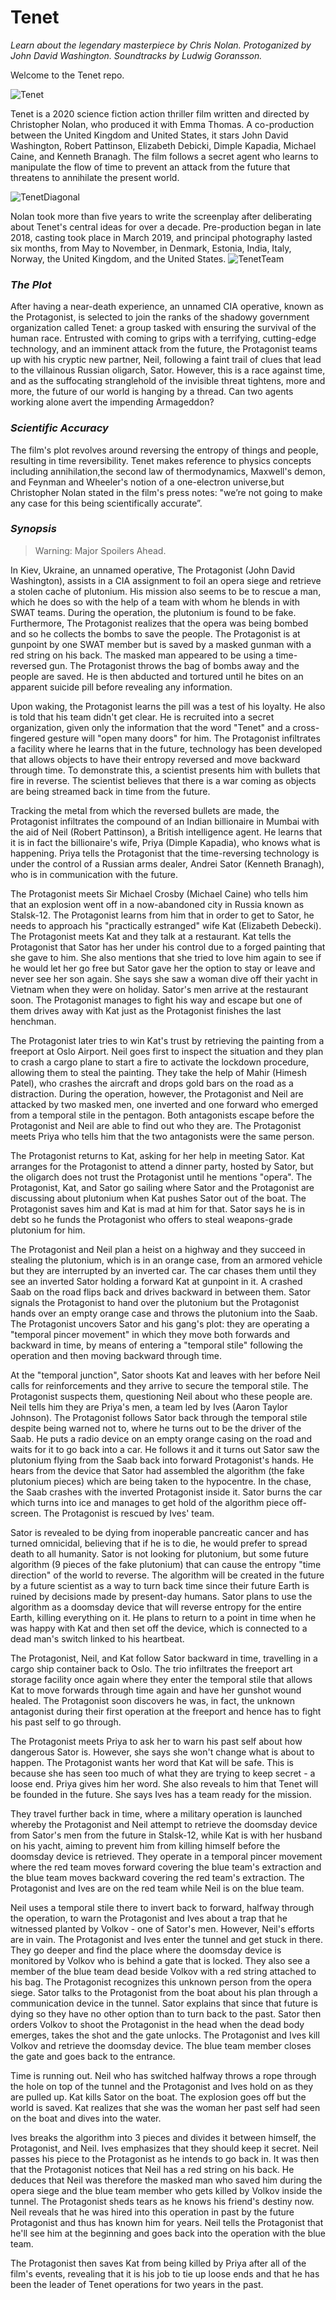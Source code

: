 # **Tenet**
*Learn about the legendary masterpiece by Chris Nolan. Protoganized by John David Washington. Soundtracks by Ludwig Goransson.*


Welcome to the Tenet repo.


![Tenet](https://user-images.githubusercontent.com/71959277/122685014-8ea1e000-d1f8-11eb-85d4-30828cb1745a.jpg)

Tenet is a 2020 science fiction action thriller film written and directed by Christopher Nolan, who produced it with Emma Thomas.
A co-production between the United Kingdom and United States, it stars John David Washington, Robert Pattinson, Elizabeth Debicki, Dimple Kapadia, Michael Caine, and Kenneth Branagh.
The film follows a secret agent who learns to manipulate the flow of time to prevent an attack from the future that threatens to annihilate the present world.

![TenetDiagonal](https://user-images.githubusercontent.com/71959277/122685020-9a8da200-d1f8-11eb-9868-048fdd4ba82b.jpg)

Nolan took more than five years to write the screenplay after deliberating about Tenet's
 central ideas for over a decade. Pre-production began in late 2018, 
casting took place in March 2019, and principal photography lasted six 
months, from May to November, in Denmark, Estonia, India, Italy, Norway,
 the United Kingdom, and the United States.
 ![TenetTeam](https://user-images.githubusercontent.com/71959277/122685032-a24d4680-d1f8-11eb-95ce-f651cf2367dd.jpg)

### *The Plot*
After having a near-death experience, an unnamed CIA operative, known as
the Protagonist, is selected to join the ranks of the shadowy 
government organization called Tenet: a group tasked with ensuring the 
survival of the human race. Entrusted with coming to grips with a 
terrifying, cutting-edge technology, and an imminent attack from the 
future, the Protagonist teams up with his cryptic new partner, Neil, 
following a faint trail of clues that lead to the villainous Russian 
oligarch, Sator. However, this is a race against time, and as the 
suffocating stranglehold of the invisible threat tightens, more and 
more, the future of our world is hanging by a thread. Can two agents 
working alone avert the impending Armageddon?

### *Scientific Accuracy*
The film's plot revolves around reversing the entropy of things and people, resulting in time reversibility. Tenet makes reference to physics concepts including annihilation,the second law of thermodynamics, Maxwell's demon, and Feynman and Wheeler's notion of a  one-electron universe,but Christopher Nolan stated in the film's press notes: "we’re not going to make any case for this being scientifically accurate”.

### *Synopsis*
> Warning: Major Spoilers Ahead.

In Kiev, Ukraine, an unnamed operative, The Protagonist (John David 
Washington), assists in a CIA assignment to foil an opera siege and 
retrieve a stolen cache of plutonium. His mission also seems to be to 
rescue a man, which he does so with the help of a team with whom he 
blends in with SWAT teams. During the operation, the plutonium is found 
to be fake. Furthermore, The Protagonist realizes that the opera was 
being bombed and so he collects the bombs to save the people. The 
Protagonist is at gunpoint by one SWAT member but is saved by a masked 
gunman with a red string on his back. The masked man appeared to be 
using a time-reversed gun. The Protagonist throws the bag of bombs away 
and the people are saved. He is then abducted and tortured until he 
bites on an apparent suicide pill before revealing any information.

Upon
 waking, the Protagonist learns the pill was a test of his loyalty. He 
also is told that his team didn't get clear. He is recruited into a 
secret organization, given only the information that the word "Tenet" 
and a cross-fingered gesture will "open many doors" for him. The 
Protagonist infiltrates a facility where he learns that in the future, 
technology has been developed that allows objects to have their entropy 
reversed and move backward through time. To demonstrate this, a 
scientist presents him with bullets that fire in reverse. The scientist 
believes that there is a war coming as objects are being streamed back 
in time from the future.

Tracking the metal from which the 
reversed bullets are made, the Protagonist infiltrates the compound of 
an Indian billionaire in Mumbai with the aid of Neil (Robert Pattinson),
 a British intelligence agent. He learns that it is in fact the 
billionaire's wife, Priya (Dimple Kapadia), who knows what is happening.
 Priya tells the Protagonist that the time-reversing technology is under
 the control of a Russian arms dealer, Andrei Sator (Kenneth Branagh), 
who is in communication with the future.

The Protagonist meets 
Sir Michael Crosby (Michael Caine) who tells him that an explosion went 
off in a now-abandoned city in Russia known as Stalsk-12. The 
Protagonist learns from him that in order to get to Sator, he needs to 
approach his "practically estranged" wife Kat (Elizabeth Debecki). The 
Protagonist meets Kat and they talk at a restaurant. Kat tells the 
Protagonist that Sator has her under his control due to a forged 
painting that she gave to him. She also mentions that she tried to love 
him again to see if he would let her go free but Sator gave her the 
option to stay or leave and never see her son again. She says she saw a 
woman dive off their yacht in Vietnam when they were on holiday. Sator's
 men arrive at the restaurant soon. The Protagonist manages to fight his
 way and escape but one of them drives away with Kat just as the 
Protagonist finishes the last henchman.

The Protagonist later 
tries to win Kat's trust by retrieving the painting from a freeport at 
Oslo Airport. Neil goes first to inspect the situation and they plan to 
crash a cargo plane to start a fire to activate the lockdown procedure, 
allowing them to steal the painting. They take the help of Mahir (Himesh
 Patel), who crashes the aircraft and drops gold bars on the road as a 
distraction. During the operation, however, the Protagonist and Neil are
 attacked by two masked men, one inverted and one forward who emerged 
from a temporal stile in the pentagon. Both antagonists escape before 
the Protagonist and Neil are able to find out who they are. The 
Protagonist meets Priya who tells him that the two antagonists were the 
same person.

The Protagonist returns to Kat, asking for her help 
in meeting Sator. Kat arranges for the Protagonist to attend a dinner 
party, hosted by Sator, but the oligarch does not trust the Protagonist 
until he mentions "opera". The Protagonist, Kat, and Sator go sailing 
where Sator and the Protagonist are discussing about plutonium when Kat 
pushes Sator out of the boat. The Protagonist saves him and Kat is mad 
at him for that. Sator says he is in debt so he funds the Protagonist 
who offers to steal weapons-grade plutonium for him.

The 
Protagonist and Neil plan a heist on a highway and they succeed in 
stealing the plutonium, which is in an orange case, from an armored 
vehicle but they are interrupted by an inverted car. The car chases them
 until they see an inverted Sator holding a forward Kat at gunpoint in 
it. A crashed Saab on the road flips back and drives backward in between
 them. Sator signals the Protagonist to hand over the plutonium but the 
Protagonist hands over an empty orange case and throws the plutonium 
into the Saab. The Protagonist uncovers Sator and his gang's plot: they 
are operating a "temporal pincer movement" in which they move both 
forwards and backward in time, by means of entering a "temporal stile" 
following the operation and then moving backward through time.

At
 the "temporal junction", Sator shoots Kat and leaves with her before 
Neil calls for reinforcements and they arrive to secure the temporal 
stile. The Protagonist suspects them, questioning Neil about who these 
people are. Neil tells him they are Priya's men, a team led by Ives 
(Aaron Taylor Johnson). The Protagonist follows Sator back through the 
temporal stile despite being warned not to, where he turns out to be the
 driver of the Saab. He puts a radio device on an empty orange casing on
 the road and waits for it to go back into a car. He follows it and it 
turns out Sator saw the plutonium flying from the Saab back into forward
 Protagonist's hands. He hears from the device that Sator had assembled 
the algorithm (the fake plutonium pieces) which are being taken to the 
hypocentre. In the chase, the Saab crashes with the inverted Protagonist
 inside it. Sator burns the car which turns into ice and manages to get 
hold of the algorithm piece off-screen. The Protagonist is rescued by 
Ives' team.

Sator is revealed to be dying from inoperable 
pancreatic cancer and has turned omnicidal, believing that if he is to 
die, he would prefer to spread death to all humanity. Sator is not 
looking for plutonium, but some future algorithm (9 pieces of the fake 
plutonium) that can cause the entropy "time direction" of the world to 
reverse. The algorithm will be created in the future by a future 
scientist as a way to turn back time since their future Earth is ruined 
by decisions made by present-day humans. Sator plans to use the 
algorithm as a doomsday device that will reverse entropy for the entire 
Earth, killing everything on it. He plans to return to a point in time 
when he was happy with Kat and then set off the device, which is 
connected to a dead man's switch linked to his heartbeat.

The 
Protagonist, Neil, and Kat follow Sator backward in time, travelling in a
 cargo ship container back to Oslo. The trio infiltrates the freeport 
art storage facility once again where they enter the temporal stile that
 allows Kat to move forwards through time again and have her gunshot 
wound healed. The Protagonist soon discovers he was, in fact, the 
unknown antagonist during their first operation at the freeport and 
hence has to fight his past self to go through.

The Protagonist 
meets Priya to ask her to warn his past self about how dangerous Sator 
is. However, she says she won't change what is about to happen. The 
Protagonist wants her word that Kat will be safe. This is because she 
has seen too much of what they are trying to keep secret - a loose end. 
Priya gives him her word. She also reveals to him that Tenet will be 
founded in the future. She says Ives has a team ready for the mission.

They
 travel further back in time, where a military operation is launched 
whereby the Protagonist and Neil attempt to retrieve the doomsday device
 from Sator's men from the future in Stalsk-12, while Kat is with her 
husband on his yacht, aiming to prevent him from killing himself before 
the doomsday device is retrieved. They operate in a temporal pincer 
movement where the red team moves forward covering the blue team's 
extraction and the blue team moves backward covering the red team's 
extraction. The Protagonist and Ives are on the red team while Neil is 
on the blue team.

Neil uses a temporal stile there to invert back
 to forward, halfway through the operation, to warn the Protagonist and 
Ives about a trap that he witnessed planted by Volkov - one of Sator's 
men. However, Neil's efforts are in vain. The Protagonist and Ives enter
 the tunnel and get stuck in there. They go deeper and find the place 
where the doomsday device is monitored by Volkov who is behind a gate 
that is locked. They also see a member of the blue team dead beside 
Volkov with a red string attached to his bag. The Protagonist recognizes
 this unknown person from the opera siege. Sator talks to the 
Protagonist from the boat about his plan through a communication device 
in the tunnel. Sator explains that since that future is dying so they 
have no other option than to turn back to the past. Sator then orders 
Volkov to shoot the Protagonist in the head when the dead body emerges, 
takes the shot and the gate unlocks. The Protagonist and Ives kill 
Volkov and retrieve the doomsday device. The blue team member closes the
 gate and goes back to the entrance.

Time is running out. Neil 
who has switched halfway throws a rope through the hole on top of the 
tunnel and the Protagonist and Ives hold on as they are pulled up. Kat 
kills Sator on the boat. The explosion goes off but the world is saved. 
Kat realizes that she was the woman her past self had seen on the boat 
and dives into the water.

Ives breaks the algorithm into 3 pieces
 and divides it between himself, the Protagonist, and Neil. Ives 
emphasizes that they should keep it secret. Neil passes his piece to the
 Protagonist as he intends to go back in. It was then that the 
Protagonist notices that Neil has a red string on his back. He deduces 
that Neil was therefore the masked man who saved him during the opera 
siege and the blue team member who gets killed by Volkov inside the 
tunnel. The Protagonist sheds tears as he knows his friend's destiny 
now. Neil reveals that he was hired into this operation in past by the 
future Protagonist and thus has known him for years. Neil tells the 
Protagonist that he'll see him at the beginning and goes back into the 
operation with the blue team.

The Protagonist then saves Kat from
 being killed by Priya after all of the film's events, revealing that it
 is his job to tie up loose ends and that he has been the leader of 
Tenet operations for two years in the past.
